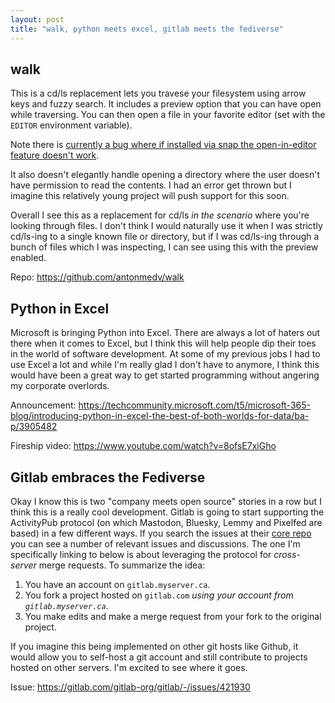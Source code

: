 ```yaml
---
layout: post
title: "walk, python meets excel, gitlab meets the fediverse"
---
```



## walk

This is a cd/ls replacement lets you travese your filesystem using arrow keys and fuzzy search. It includes a preview option that you can have open while traversing. You can then open a file in your favorite editor (set with the `EDITOR` environment variable).

Note there is [currently a bug where if installed via snap the open-in-editor feature doesn't work](https://github.com/antonmedv/walk/issues/68).

It also doesn't elegantly handle opening a directory where the user doesn't have permission to read the contents. I had an error get thrown but I imagine this relatively young project will push support for this soon.

Overall I see this as a replacement for cd/ls _in the scenario_ where you're looking through files. I don't think I would naturally use it when I was strictly cd/ls-ing to a single known file or directory, but if I was cd/ls-ing through a bunch of files which I was inspecting, I can see using this with the preview enabled.

Repo: <https://github.com/antonmedv/walk>

## Python in Excel

Microsoft is bringing Python into Excel. There are always a lot of haters out there when it comes to Excel, but I think this will help people dip their toes in the world of software development. At some of my previous jobs I had to use Excel a lot and while I'm really glad I don't have to anymore, I think this would have been a great way to get started programming without angering my corporate overlords.

Announcement: <https://techcommunity.microsoft.com/t5/microsoft-365-blog/introducing-python-in-excel-the-best-of-both-worlds-for-data/ba-p/3905482>

Fireship video: <https://www.youtube.com/watch?v=8ofsE7xiGho>

## Gitlab embraces the Fediverse

Okay I know this is two "company meets open source" stories in a row but I think this is a really cool development. Gitlab is going to start supporting the ActivityPub protocol (on which Mastodon, Bluesky, Lemmy and Pixelfed are based) in a few different ways. If you search the issues at their [core repo](https://gitlab.com/gitlab-org/gitlab/-/issues) you can see a number of relevant issues and discussions. The one I'm specifically linking to below is about leveraging the protocol for _cross-server_ merge requests. To summarize the idea:

1. You have an account on `gitlab.myserver.ca`.
2. You fork a project hosted on `gitlab.com` _using your account from `gitlab.myserver.ca`_.
3. You make edits and make a merge request from your fork to the original project.

If you imagine this being implemented on other git hosts like Github, it would allow you to self-host a git account and still contribute to projects hosted on other servers. I'm excited to see where it goes.

Issue: <https://gitlab.com/gitlab-org/gitlab/-/issues/421930>
